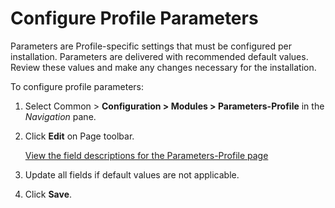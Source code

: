 # Configure Profile Parameters

Parameters are Profile-specific settings that must be configured per
installation. Parameters are delivered with recommended default values.
Review these values and make any changes necessary for the installation.

To configure profile parameters:

1.  Select Common \> **Configuration \> Modules \> Parameters-Profile**
    in the *Navigation* pane.

2.  Click **Edit** on Page toolbar.
    
    [View the field descriptions for the Parameters-Profile
    page](../Page_Desc/Parameters_Profile.htm)

3.  Update all fields if default values are not applicable.

4.  Click **Save**.

